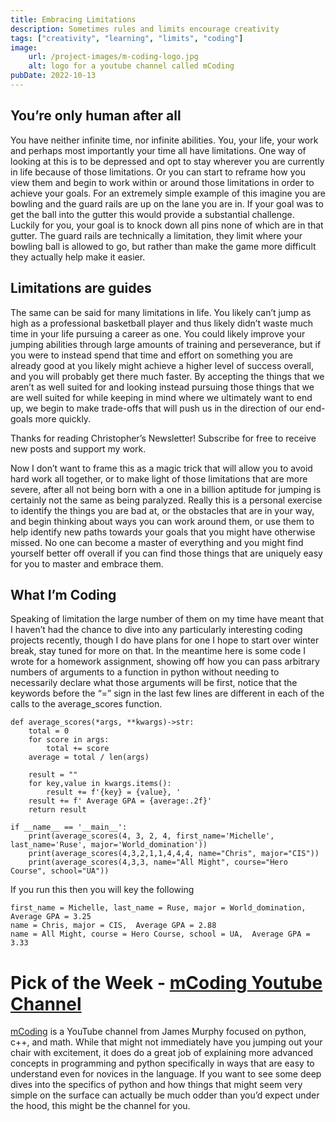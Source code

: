 ```yaml
---
title: Embracing Limitations
description: Sometimes rules and limits encourage creativity
tags: ["creativity", "learning", "limits", "coding"]
image:
    url: /project-images/m-coding-logo.jpg
    alt: logo for a youtube channel called mCoding
pubDate: 2022-10-13
---
```


## You’re only human after all

You have neither infinite time, nor infinite abilities. You, your life, your
work and perhaps most importantly your time all have limitations. One way of
looking at this is to be depressed and opt to stay wherever you are currently in
life because of those limitations. Or you can start to reframe how you view them
and begin to work within or around those limitations in order to achieve your
goals. For an extremely simple example of this imagine you are bowling and the
guard rails are up on the lane you are in. If your goal was to get the ball into
the gutter this would provide a substantial challenge. Luckily for you, your
goal is to knock down all pins none of which are in that gutter. The guard rails
are technically a limitation, they limit where your bowling ball is allowed to
go, but rather than make the game more difficult they actually help make it
easier.

## Limitations are guides

The same can be said for many limitations in life. You likely can’t jump as high
as a professional basketball player and thus likely didn’t waste much time in
your life pursuing a career as one. You could likely improve your jumping
abilities through large amounts of training and perseverance, but if you were to
instead spend that time and effort on something you are already good at you
likely might achieve a higher level of success overall, and you will probably
get there much faster. By accepting the things that we aren’t as well suited for
and looking instead pursuing those things that we are well suited for while
keeping in mind where we ultimately want to end up, we begin to make trade-offs
that will push us in the direction of our end-goals more quickly.

Thanks for reading Christopher’s Newsletter! Subscribe for free to receive new
posts and support my work.

Now I don’t want to frame this as a magic trick that will allow you to avoid
hard work all together, or to make light of those limitations that are more
severe, after all not being born with a one in a billion aptitude for jumping is
certainly not the same as being paralyzed. Really this is a personal exercise to
identify the things you are bad at, or the obstacles that are in your way, and
begin thinking about ways you can work around them, or use them to help identify
new paths towards your goals that you might have otherwise missed. No one can
become a master of everything and you might find yourself better off overall if
you can find those things that are uniquely easy for you to master and embrace
them.

## What I’m Coding

Speaking of limitation the large number of them on my time have meant that I
haven’t had the chance to dive into any particularly interesting coding projects
recently, though I do have plans for one I hope to start over winter break, stay
tuned for more on that. In the meantime here is some code I wrote for a homework
assignment, showing off how you can pass arbitrary numbers of arguments to a
function in python without needing to necessarily declare what those arguments
will be first, notice that the keywords before the “=” sign in the last few
lines are different in each of the calls to the average_scores function.

    def average_scores(*args, **kwargs)->str:
        total = 0
        for score in args:
            total += score
        average = total / len(args)

        result = ""
        for key,value in kwargs.items():
            result += f'{key} = {value}, '
        result += f' Average GPA = {average:.2f}'
        return result

    if __name__ == '__main__':
        print(average_scores(4, 3, 2, 4, first_name='Michelle', last_name='Ruse', major='World_domination'))
        print(average_scores(4,3,2,1,1,4,4,4, name="Chris", major="CIS"))
        print(average_scores(4,3,3, name="All Might", course="Hero Course", school="UA"))

If you run this then you will key the following

    first_name = Michelle, last_name = Ruse, major = World_domination,  Average GPA = 3.25
    name = Chris, major = CIS,  Average GPA = 2.88
    name = All Might, course = Hero Course, school = UA,  Average GPA = 3.33

# Pick of the Week - [mCoding Youtube Channel](https://www.youtube.com/c/mCodingWithJamesMurphy)

[mCoding](https://www.youtube.com/c/mCodingWithJamesMurphy) is a YouTube channel
from James Murphy focused on python, c++, and math. While that might not
immediately have you jumping out your chair with excitement, it does do a great
job of explaining more advanced concepts in programming and python specifically
in ways that are easy to understand even for novices in the language. If you
want to see some deep dives into the specifics of python and how things that
might seem very simple on the surface can actually be much odder than you’d
expect under the hood, this might be the channel for you.
